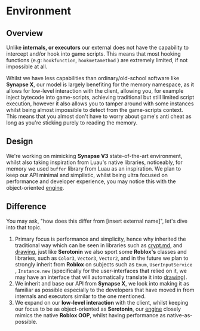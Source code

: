 # Environment

## Overview

Unlike **internals, or executors** our external does not have the capability to intercept and/or hook into game scripts. This means that most hooking functions (e.g: `hookfunction`, `hookmetamethod` ) are extremely limited, if not impossible at all.

Whilst we have less capabilities than ordinary/old-school software like **Synapse X**, our model is largely benefiting for the memory namespace, as it allows for low-level interaction with the client, allowing you, for example inject bytecode into game-scripts, achieving traditional but still limited script execution, however it also allows you to tamper around with some instances whilst being almost impossible to detect from the game-scripts context. This means that you almost don't have to worry about game's anti cheat as long as you're sticking purely to reading the memory.

## Design

We're working on mimicking **Synapse V3** state-of-the-art environment, whilst also taking inspiration from Luau's native libraries, noticeably, for memory we used `buffer` library from Luau as an inspiration. We plan to keep our API minimal and simplistic, whilst being ultra focused on performance and developer experience, you may notice this with the object-oriented [engine](../../reference/engine/ "mention").

## Difference

You may ask, "how does this differ from \[insert external name]", let's dive into that topic.

1. Primary focus is performance and simplicity, hence why inherited the traditional way which can be seen in libraries such as [crypt.md](../../reference/namespaces/crypt.md "mention"), and [drawing](../../reference/namespaces/drawing/ "mention"), just like **Serotonin** we also sport some **Roblox's** classes and libraries, such as `Color3`, `Vector3`, `Vector2`, and in the future we plan to strongly inherit from **Roblox** on subjects such as `Enum`, `UserInputService` , `Instance.new` (specifically for the user-interfaces that relied on it, we may have an interface that will automatically translate it into [drawing](../../reference/namespaces/drawing/ "mention")).
2. We inherit and base our API from **Synapse X**, we look into making it as familiar as possible especially to the developers that have moved in from internals and executors similar to the one mentioned.
3. We expand on our **low-level interaction** with the client, whilst keeping our focus to be as object-oriented as **Serotonin**, our [engine](../../reference/engine/ "mention") closely mimics the native **Roblox OOP**, whilst having performance as native-as-possible.

